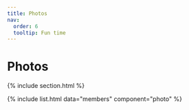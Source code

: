 ```yaml
---
title: Photos
nav:
  order: 6
  tooltip: Fun time  
---
```


# <i class="fas fa-users"></i>Photos


{% include section.html %}

{% include list.html data="members" component="photo" %}



